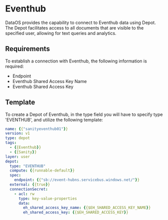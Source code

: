 # Eventhub

DataOS provides the capability to connect to Eventhub data using Depot. The Depot facilitates access to all documents that are visible to the specified user, allowing for text queries and analytics.

## Requirements

To establish a connection with Eventhub, the following information is required:

- Endpoint
- Eventhub Shared Access Key Name
- Eventhub Shared Access Key

## Template

To create a Depot of Eventhub, in the type field you will have to specify type 'EVENTHUB', and utilize the following template:

```yaml
name: {{"sanityeventhub01"}}
version: v1
type: depot
tags:
  - {{Eventhub}}
  - {{Sanity}}
layer: user
depot:
  type: "EVENTHUB"
  compute: {{runnable-default}}
  spec:
    endpoint: {{"sb://event-hubns.servicebus.windows.net/"}}
  external: {{true}}
  connectionSecret:
    - acl: rw
      type: key-value-properties
      data:
        eh_shared_access_key_name: {{$EH_SHARED_ACCESS_KEY_NAME}}
        eh_shared_access_key: {{$EH_SHARED_ACCESS_KEY}}
```